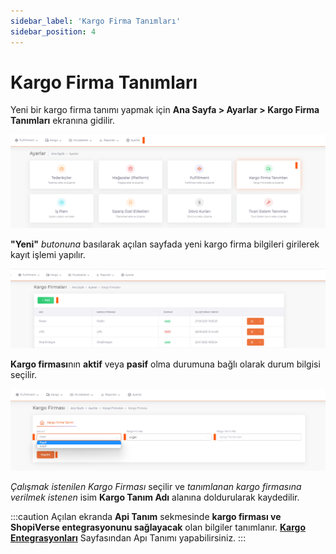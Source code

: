 ```yaml
---
sidebar_label: 'Kargo Firma Tanımları'
sidebar_position: 4
---
```


# Kargo Firma Tanımları

Yeni bir kargo firma tanımı yapmak için **Ana Sayfa > Ayarlar > Kargo Firma Tanımları** ekranına gidilir. 

![Cargo](../settings/img/Cargo.png)

**"Yeni"** *butonuna* basılarak açılan sayfada yeni kargo firma bilgileri girilerek kayıt işlemi yapılır. 

![CargoAdd](../settings/img/CargoAdd.png)

**Kargo firması**nın **aktif** veya **pasif** olma durumuna bağlı olarak durum bilgisi seçilir. 

![CargoAddNew](../settings/img/CargoAddNew.png)

*Çalışmak istenilen Kargo Firması* seçilir ve *tanımlanan kargo firmasına verilmek istenen* isim **Kargo Tanım Adı** alanına doldurularak kaydedilir.

:::caution
Açılan ekranda **Api Tanım** sekmesinde **kargo firması ve ShopiVerse entegrasyonunu sağlayacak** olan bilgiler tanımlanır.
**[Kargo Entegrasyonları](/docs/category/kargo-entegrasyon)** Sayfasından Apı Tanımı yapabilirsiniz.
:::